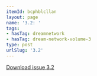 ```yaml
---
itemId: bcphblcllan
layout: page
name: '3.2: '
tags:
- hasTag: dreamnetwork
- hasTag: dream-network-volume-3
type: post
urlSlug: '3.2'
---
```

<a href="../files/pdfs/Volume_3/3.2-'3-4'-The-Dream-Network-Volume-3-4.pdf" download="">Download issue 3.2</a>